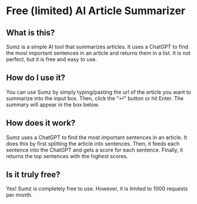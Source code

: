 # Free (limited) AI Article Summarizer

## What is this?

Sumz is a simple AI tool that summarizes articles. It uses a ChatGPT to find the most important sentences in an article and returns them in a list. It is not perfect, but it is free and easy to use.

## How do I use it?

You can use Sumz by simply typing/pasting the url of the article you want to summarize into the input box. Then, click the "↵" button or hit Enter. The summary will appear in the box below.

## How does it work?

Sumz uses a ChatGPT to find the most important sentences in an article. It does this by first splitting the article into sentences. Then, it feeds each sentence into the ChatGPT and gets a score for each sentence. Finally, it returns the top sentences with the highest scores.

## Is it truly free?

Yes! Sumz is completely free to use. However, it is limited to 1000 requests per month. 
